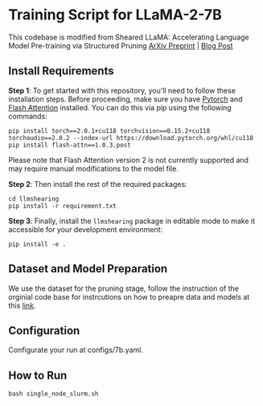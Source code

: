 # Training Script for LLaMA-2-7B 

This codebase is modified from Sheared LLaMA: Accelerating Language Model Pre-training via Structured Pruning [ArXiv Preprint](https://arxiv.org/abs/2310.06694) | [Blog Post](https://xiamengzhou.github.io/sheared-llama/)  

## Install Requirements
**Step 1**: To get started with this repository, you'll need to follow these installation steps. Before proceeding, make sure you have [Pytorch](https://pytorch.org/get-started/previous-versions/) and [Flash Attention](https://github.com/Dao-AILab/flash-attention)  installed. You can do this via pip using the following commands:
```
pip install torch==2.0.1+cu118 torchvision==0.15.2+cu118 torchaudio==2.0.2 --index-url https://download.pytorch.org/whl/cu118
pip install flash-attn==1.0.3.post
```
Please note that Flash Attention version 2 is not currently supported and may require manual modifications to the model file. 

**Step 2**: Then install the rest of the required packages:
```
cd llmshearing
pip install -r requirement.txt
```

**Step 3**: Finally, install the `llmshearing` package in editable mode to make it accessible for your development environment:
```
pip install -e .
```


## Dataset and Model Preparation
We use the dataset for the pruning stage, follow the instruction of the orginial code base for instrcutions on how to preapre data and models at this [link](https://github.com/princeton-nlp/LLM-Shearing/blob/main/README.md).


## Configuration

Configurate your run at configs/7b.yaml.

## How to Run

```
bash single_node_slurm.sh
```






